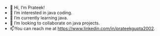 - 👋 Hi, I’m Prateek!
- 👀 I’m interested in java coding.
- 🌱 I’m currently learning java.
- 💞️ I’m looking to collaborate on java projects.
- 📫You can reach me at https://www.linkedin.com/in/prateekgupta2002.

<!---
prateekscode/prateekscode is a ✨ special ✨ repository because its `README.md` (this file) appears on your GitHub profile.
You can click the Preview link to take a look at your changes.
--->
